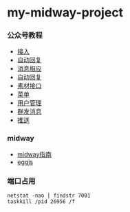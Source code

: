 # my-midway-project

[midway]: https://midwayjs.org

### 公众号教程
- [接入](https://segmentfault.com/a/1190000008979327)
- [自动回复](https://segmentfault.com/a/1190000008991937)
- [消息相应](https://segmentfault.com/a/1190000009001473)
- [自动回复](https://segmentfault.com/a/1190000009009958)
- [素材接口](https://segmentfault.com/a/1190000009013097)
- [菜单](https://segmentfault.com/a/1190000009045051)
- [用户管理](https://segmentfault.com/a/1190000009063792)
- [群发消息](https://segmentfault.com/a/1190000009077668)
- [推送](https://segmentfault.com/a/1190000009093331)


### midway
- [midway指南](https://www.bookstack.cn/read/midwayjs-202006/spilt.7.5d2ca741e8ea6d97.md)
- [eggjs](https://eggjs.org/zh-cn/basics/schedule.html)


### 端口占用
```
netstat -nao | findstr 7001
taskkill /pid 26956 /f
```
